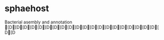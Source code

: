 # sphaehost

Bacterial asembly and annotation [D[D[D[D[D[D[D[D[D[D[D[D[D[D[D[D[D[D[D[D[D[D
